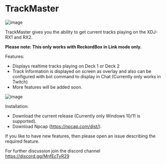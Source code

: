 # TrackMaster

![image](https://user-images.githubusercontent.com/710270/223608177-cf462106-2937-4fa0-91e6-7bc0229f4958.png)

TrackMaster gives you the ability to get current tracks playing on the XDJ-RX1 and RX2. 

**Please note: This only works with ReckordBox in Link mode only.**

Features:
 - Displays realtime tracks playing on Deck 1 or Deck 2
 - Track Information is displayed on screen as overlay and also can be configured with bot command to display in Chat (Currently only works in Twitch)
 - More features will be added soon.
 
 ![image](https://user-images.githubusercontent.com/710270/223614075-5ad7017c-09f5-4201-a571-6ddb54530025.png)

Installation:
  - Download the current release (Currently only Windows 10/11 is supported).
  - Download Npcap (https://npcap.com/dist/). 

If you like to have new features, then please open an issue describing the required feature.

For further discussion join the discord channel https://discord.gg/MnfEcTyR29


